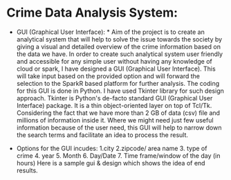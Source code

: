 # Crime Data Analysis System:

* GUI (Graphical User Interface):
      * Aim of the project is to create an analytical system that will help to solve the issue towards the society by giving a visual and detailed overview of the crime information based on the data we have. 
In order to create such analytical system user friendly and accessible for any simple user without having any knowledge of cloud or spark, I have designed a GUI (Graphical User Interface). This will take input based on the provided option and will forward the selection to the SparkR based platform for further analysis.
The coding for this GUI is done in Python. I have used Tkinter library for such design approach. Tkinter is Python's de-facto standard GUI (Graphical User Interface) package. It is a thin object-oriented layer on top of Tcl/Tk.
Considering the fact that we have more than 2 GB of data (csv) file and millions of information inside it. Where we might need just few useful information because of the user need, this GUI will help to narrow down the search terms and facilitate an idea to process the result.

* Options for the GUI incudes:
          1.city
          2.zipcode/ area name
          3. type of crime
          4. year
          5. Month
          6. Day/Date
          7. Time frame/window of the day (in hours)
     Here is a sample gui & design which shows the idea of end results.



